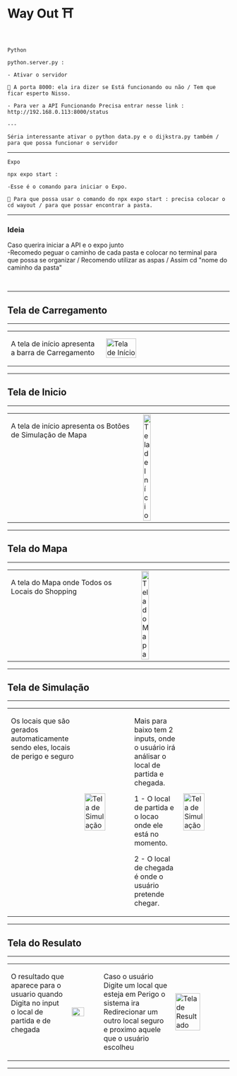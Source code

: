 
<h1>Way Out ⛩️</h1>

</br>

```
Python

python.server.py :

- Ativar o servidor

🚨 A porta 8000: ela ira dizer se Está funcionando ou não / Tem que ficar esperto Nisso.

- Para ver a API Funcionando Precisa entrar nesse link : http://192.168.0.113:8000/status

---

Séria interessante ativar o python data.py e o dijkstra.py também / para que possa funcionar o servidor

```

---

```
Expo

npx expo start :

-Esse é o comando para iniciar o Expo.

🚨 Para que possa usar o comando do npx expo start : precisa colocar o cd wayout / para que possar encontrar a pasta.

```

---

<h3> Ideia </h3>

<p> Caso querira iniciar a API e o expo junto 
</br>
-Recomedo peguar o caminho de cada pasta e colocar no terminal para que possa se organizar / Recomendo utilizar as aspas / Assim cd "nome do caminho da pasta"
</p>

</br>


---

<h2 aling= "center"> Tela de Carregamento </h2>

---


<table>
  <tr>
    <td style="width: 30%; vertical-align: top;">
      <p>A tela de início apresenta a barra de Carregamento</p>
    </td>
    <td style="width: 40%;">
      <img src="https://github.com/user-attachments/assets/c0c864fd-c093-4f6a-a41a-1972315a21af" alt="Tela de Início" width="50%">
    </td>
  </tr>
</table>

---


<h2 aling= "center"> Tela de Inicio </h2>

---


<table>
  <tr>
    <td style="width: 10%; vertical-align: top;">
      <p>A tela de início apresenta os Botões de Simulação de Mapa</p>
    </td>
    <td style="width: 7%;">
      <img src="https://github.com/user-attachments/assets/d2df7569-7fda-4623-aa30-e148ba3f14c1" alt="Tela de Início" width="30%" >
    </td>
  </tr>
</table>


---


<h2 aling= "center"> Tela do Mapa </h2>

---


<table>
  <tr>
    <td style="width: 10%; vertical-align: top;">
      <p>A tela do Mapa onde Todos os Locais do Shopping</p>
    </td>
    <td style="width: 7%;">
      <img src="https://github.com/user-attachments/assets/fa72a5f3-bffa-4dbc-91d2-163ddc7694a1" alt="Tela do Mapa" width="30%" >
    </td>
  </tr>
</table>

---


<h2 aling= "center"> Tela de Simulação </h2>

---


<table>
  <tr>
    <td style="width: 10%; vertical-align: top;">
      <p>Os locais que são gerados automaticamente sendo eles, locais de perigo e seguro</p>
    </td>
    <td style="width: 7%;">
      <img src="https://github.com/user-attachments/assets/e0a74198-4dd2-4790-9cf7-132931fe39c3" alt="Tela de Simulação" width="70%" >
    </td>
     <td style="width: 10%; vertical-align: top;">
      <p>Mais para baixo tem 2 inputs, onde o usuário irá análisar o local de partida e chegada.</p>
      <p> 1 - O local de partida e o locao onde ele está no momento.</p>
     <p> 2 - O local de chegada é onde o usuário pretende chegar.</p>
    </td>
    <td style="width: 7%;">
      <img src="https://github.com/user-attachments/assets/1456971d-c9dd-42fd-9f09-6a5eb1108f02" alt="Tela de Simulação" width="70%" >
    </td>
  </tr>
</table>

---


<h2 aling= "center"> Tela do Resulato </h2>

---


<table>
  <tr>
    <td style="width: 10%; vertical-align: top;">
      <p>O resultado que aparece para o usuario quando Digita no input o local de partida e de chegada</p>
    </td>
    <td style="width: 7%;">
      <img src="https://github.com/user-attachments/assets/7ba74a9e-92df-4509-8d7a-cc06831ab52e" width="70%" >
    </td>
         <td style="width: 10%; vertical-align: top;">
      <p>Caso o usuário Digite um local que esteja em Perigo o sistema ira Redirecionar um outro local seguro e proximo aquele que o usuário escolheu</p>
    </td>
    <td style="width: 7%;">
      <img src="https://github.com/user-attachments/assets/9dc270df-c537-4e6a-a38f-f57885dd21b7" alt="Tela de Resultado" width="70%" >
    </td>
  </tr>
</table>

---










